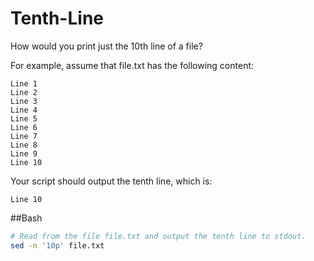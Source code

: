 Tenth-Line
===

How would you print just the 10th line of a file?

For example, assume that file.txt has the following content:
```
Line 1
Line 2
Line 3
Line 4
Line 5
Line 6
Line 7
Line 8
Line 9
Line 10
```
Your script should output the tenth line, which is:
```
Line 10
```

##Bash

```bash
# Read from the file file.txt and output the tenth line to stdout.
sed -n '10p' file.txt
```